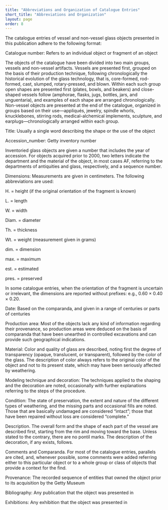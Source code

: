 ```yaml
---
title: "Abbreviations and Organization of Catalogue Entries"
short_title: "Abbreviations and Organization"
layout: page
order: 8 
---
```


The catalogue entries of vessel and non-vessel glass objects presented in this publication adhere to the following format:

Catalogue number: Refers to an individual object or fragment of an object

The objects of the catalogue have been divided into two main groups, vessels and non-vessel artifacts. Vessels are presented first, grouped on the basis of their production technique, following chronologically the historical evolution of the glass technology, that is, core-formed, rod-formed, cast, slumped, rotary-pressed, and blown. Within each such group open shapes are presented first (plates, bowls, and beakers) and close-shaped vessels follow (amphorae, flasks, jugs, bottles, jars, and unguentaria), and examples of each shape are arranged chronologically. Non-vessel objects are presented at the end of the catalogue, organized in groups based on their use—appliqués, jewelry, spindle whorls, knucklebones, stirring rods, medical-alchemical implements, sculpture, and earplugs—chronologically arranged within each group.

Title: Usually a single word describing the shape or the use of the object

Accession_number: Getty inventory number

Inventoried glass objects are given a number that includes the year of accession. For objects acquired prior to 2000, two letters indicate the department and the material of the object, in most cases AF, referring to the departments of antiquities and glass, respectively, and a sequence number.

Dimensions: Measurements are given in centimeters. The following abbreviations are used:

H. = height (if the original orientation of the fragment is known)

L. = length

W. = width

Diam. = diameter

Th. = thickness

Wt. = weight (measurement given in grams)

dim. = dimension

max. = maximum

est. = estimated

pres. = preserved

In some catalogue entries, when the orientation of the fragment is uncertain or irrelevant, the dimensions are reported without prefixes: e.g., 0.60 × 0.40 × 0.20.

Date: Based on the comparanda, and given in a range of centuries or parts of centuries

Production area: Most of the objects lack any kind of information regarding their provenance, so production areas were deduced on the basis of comparanda that have been unearthed in controlled excavations and can provide such geographical indications.

Material: Color and quality of glass are described, noting first the degree of transparency (opaque, translucent, or transparent), followed by the color of the glass. The description of color always refers to the original color of the object and not to its present state, which may have been seriously affected by weathering.

Modeling technique and decoration: The techniques applied to the shaping and the decoration are noted, occasionally with further explanations referring to the steps of the procedure.

Condition: The state of preservation, the extent and nature of the different types of weathering, and the missing parts and occasional fills are noted. Those that are basically undamaged are considered “intact”; those that have been repaired without loss are considered “complete.”

Description. The overall form and the shape of each part of the vessel are described first, starting from the rim and moving toward the base. Unless stated to the contrary, there are no pontil marks. The description of the decoration, if any exists, follows.

Comments and Comparanda. For most of the catalogue entries, parallels are cited, and, whenever possible, some comments were added referring either to this particular object or to a whole group or class of objects that provide a context for the find.

Provenance: The recorded sequence of entities that owned the object prior to its acquisition by the Getty Museum

Bibliography: Any publication that the object was presented in

Exhibitions: Any exhibition that the object was presented in
